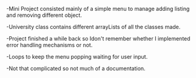 -Mini Project consisted mainly of a simple menu to manage adding listing and removing different object.

-University class contains different arrayLists of all the classes made.

-Project finished a while back so Idon't remember whether I implemented error handling mechanisms or not.

-Loops to keep the menu popping waiting for user input.

-Not that complicated so not much of a documentation.
